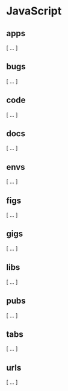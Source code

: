 # JavaScript

## apps
[ ... ]

## bugs
[ ... ]

## code
[ ... ]

## docs
[ ... ]

## envs
[ ... ]

## figs
[ ... ]

## gigs
[ ... ]

## libs
[ ... ]

## pubs
[ ... ]

## tabs
[ ... ]

## urls
[ ... ]
